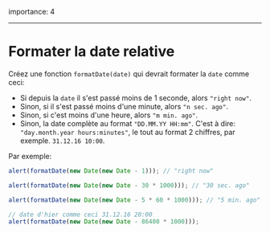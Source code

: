 importance: 4

---

# Formater la date relative

Créez une fonction `formatDate(date)` qui devrait formater la `date` comme ceci:

- Si depuis la `date` il s'est passé moins de 1 seconde, alors `"right now"`.
- Sinon, si il s'est passé moins d'une minute, alors `"n sec. ago"`.
- Sinon, si c'est moins d'une heure, alors `"m min. ago"`.
- Sinon, la date complète au format `"DD.MM.YY HH:mm"`. C'est à dire: `"day.month.year hours:minutes"`, le tout au format 2 chiffres, par exemple. `31.12.16 10:00`.

Par exemple:

```js
alert(formatDate(new Date(new Date - 1))); // "right now"

alert(formatDate(new Date(new Date - 30 * 1000))); // "30 sec. ago"

alert(formatDate(new Date(new Date - 5 * 60 * 1000))); // "5 min. ago"

// date d'hier comme ceci 31.12.16 20:00
alert(formatDate(new Date(new Date - 86400 * 1000)));
```
